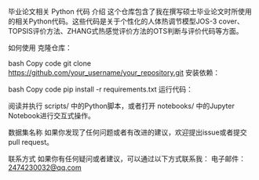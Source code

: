 毕业论文相关 Python 代码
介绍
这个仓库包含了我在撰写硕士毕业论文时所使用的相关Python代码。这些代码是关于个性化的人体热调节模型JOS-3 cover、TOPSIS评价方法、ZHANG式热感觉评价方法的OTS判断与评价代码等方面。


如何使用
克隆仓库：

bash
Copy code
git clone https://github.com/your_username/your_repository.git
安装依赖：

bash
Copy code
pip install -r requirements.txt
运行代码：

阅读并执行 scripts/ 中的Python脚本，或者打开 notebooks/ 中的Jupyter Notebook进行交互式操作。



数据集名称
如果你发现了任何问题或者有改进的建议，欢迎提出issue或者提交pull request。


联系方式
如果你有任何疑问或者建议，可以通过以下方式联系我：
电子邮件：2474230032@qq.com

